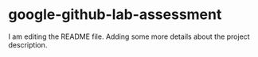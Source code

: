 # google-github-lab-assessment

I am editing the README file. Adding some more details about the project description.
